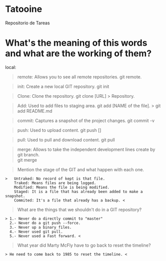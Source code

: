 # Tatooine

Repositorio de Tareas

# What's the meaning of this words and what are the working of them? #

local: 

> remote: Allows you to see all remote repositories.
git remote.

> init: Create a new local GIT repository.
git init

> Clone: Clone the repository.
git clone [URL] > Repository.

> Add: Used to add files to staging area.
git add [NAME of the file]. > git add README.md  

> commit: Captures a snapshot of the project changes.
git commit -v

> push: Used to upload content.
git push []

> pull: Used to pull and download content.
git pull

> merge: Allows to take the independent development lines create by git branch.\
git merge

> Mention the stage of the GIT and what happen with each one.

	>	Untraked: No record of kept is that file.
		Traked: Means files are being logged. 
		Modified: Means the file is being modified.
		Staged: It is a file that has already been added to make a snapshot.
		Commited: It's a file that already has a backup. <

> What are the things that we shouldn't do in a GIT repository?
	
	> 1.- Never do a directly commit to "master" 
	  2.- Never do a git push --force.
	  3.- Never up a binary files. 
	  4.- Never used git pull.
	  5.- Never used a Fast forward. <

> What year did Marty McFly have to go back to reset the timeline?

	> He need to come back to 1985 to reset the timeline. <